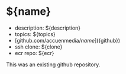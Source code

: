 # ${name}

- description: ${description}
- topics: ${topics}
- [github.com/accuenmedia/${name}](${github})
- ssh clone: ${clone}
- ecr repo: ${ecr}


This was an existing github repository.